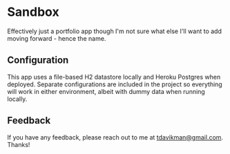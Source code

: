 
# Sandbox

Effectively just a portfolio app though I'm not sure what else I'll want to add moving forward - hence the name.

## Configuration

This app uses a file-based H2 datastore locally and Heroku Postgres when deployed. Separate configurations are included in the project so everything will work in either environment, albeit with dummy data when running locally.

## Feedback

If you have any feedback, please reach out to me at tdavikman@gmail.com. Thanks!

